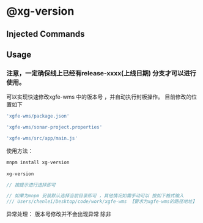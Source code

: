 # @xg-version

## Injected Commands


## Usage

### 注意，一定确保线上已经有release-xxxx(上线日期) 分支才可以进行使用。
可以实现快速修改xgfe-wms 中的版本号 ，并自动执行封板操作。
目前修改的位置如下

```js
'xgfe-wms/package.json'

'xgfe-wms/sonar-project.properties'

'xgfe-wms/src/app/main.js'

```


使用方法：

```js
mnpm install xg-version  
 
xg-version

// 按提示进行选择即可

// 如果为mnpm 安装默认选择当前目录即可 ，其他情况如需手动可以 按如下格式输入
/// Users/chenlei/Desktop/code/work/xgfe-wms 【要求为xgfe-wms的路径地址】
```

异常处理：
版本号修改并不会出现异常 除非


